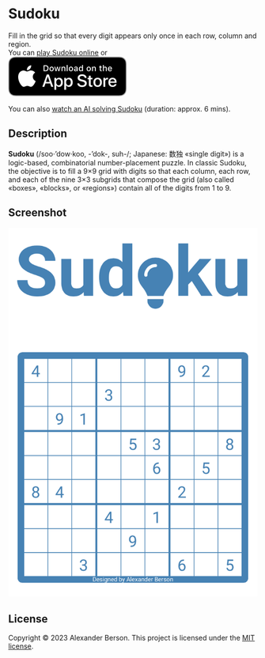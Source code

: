 # Sudoku

Fill in the grid so that every digit appears only once in each row, column and region.<br> 
You can [play Sudoku online](https://alex-berson.github.io/sudoku/) or <br>
[<img src="images/Download_on_the_App_Store_Badge_US-UK_RGB_blk_092917.svg">](https://apps.apple.com/us/app/id6445941744)

You can also [watch an AI solving Sudoku](https://alex-berson.github.io/sudoku/index.html?mode=ai) (duration: approx. 6 mins).

## Description

**Sudoku** (/soo·’dow·koo, -’dok-, suh-/; Japanese: 数独 «single digit») is a logic-based, combinatorial number-placement puzzle. In classic Sudoku, the objective is to fill a 9×9 grid with digits so that each column, each row, and each of the nine 3×3 subgrids that compose the grid (also called «boxes», «blocks», or «regions») contain all of the digits from 1 to 9.

## Screenshot

<p align="center">
  <img src="images/screenshot.png" alt="Screenshot">
</p>

## License

Copyright &copy; 2023 Alexander Berson. This project is licensed under the [MIT license](LICENSE.txt "MIT License").

